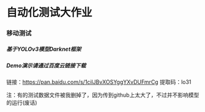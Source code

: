 # 自动化测试大作业

### 移动测试

##### 基于YOLOv3模型Darknet框架

##### Demo演示请通过百度云链接下载

链接：https://pan.baidu.com/s/1cilJBvXOSYggYXvDUFmrCg 
提取码：lo31 

注：有的测试数据文件被我删掉了，因为传到github上太大了，不过并不影响模型的运行(废话)